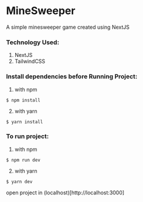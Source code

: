 # MineSweeper

A simple minesweeper game created using NextJS

### Technology Used:

1. NextJS
2. TailwindCSS

### Install dependencies before Running Project:

1. with npm

```
$ npm install
```

2. with yarn

```
$ yarn install
```

### To run project:

1. with npm

```
$ npm run dev
```

2. with yarn

```
$ yarn dev
```

open project in (localhost)[http://localhost:3000]
